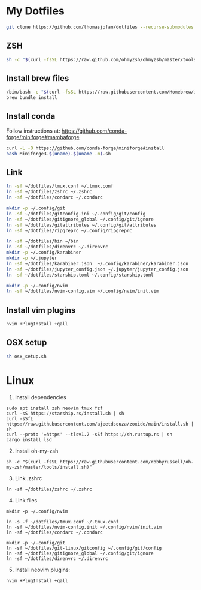 # My Dotfiles

```bash
git clone https://github.com/thomasjpfan/dotfiles --recurse-submodules
```

## ZSH

```bash
sh -c "$(curl -fsSL https://raw.github.com/ohmyzsh/ohmyzsh/master/tools/install.sh)"
```

## Install brew files

```bash
/bin/bash -c "$(curl -fsSL https://raw.githubusercontent.com/Homebrew/install/master/install.sh)"
brew bundle install
```

## Install conda

Follow instructions at: https://github.com/conda-forge/miniforge#mambaforge

```bash
curl -L -O https://github.com/conda-forge/miniforge#install
bash Miniforge3-$(uname)-$(uname -m).sh
```

## Link

```bash
ln -sf ~/dotfiles/tmux.conf ~/.tmux.conf
ln -sf ~/dotfiles/zshrc ~/.zshrc
ln -sf ~/dotfiles/condarc ~/.condarc

mkdir -p ~/.config/git
ln -sf ~/dotfiles/gitconfig.ini ~/.config/git/config
ln -sf ~/dotfiles/gitignore_global ~/.config/git/ignore
ln -sf ~/dotfiles/gitattributes ~/.config/git/attributes
ln -sf ~/dotfiles/ripgreprc ~/.config/ripgreprc

ln -sf ~/dotfiles/bin ~/bin
ln -sf ~/dotfiles/direnvrc ~/.direnvrc
mkdir -p ~/.config/karabiner
mkdir -p ~/.jupyter
ln -sf ~/dotfiles/karabiner.json  ~/.config/karabiner/karabiner.json
ln -sf ~/dotfiles/jupyter_config.json ~/.jupyter/jupyter_config.json
ln -sf ~/dotfiles/starship.toml ~/.config/starship.toml

mkdir -p ~/.config/nvim
ln -sf ~/dotfiles/nvim-config.vim ~/.config/nvim/init.vim
```

## Install vim plugins

```bash
nvim +PlugInstall +qall
```

## OSX setup

```bash
sh osx_setup.sh
```

# Linux

1. Install dependencies

```
sudo apt install zsh neovim tmux fzf
curl -sS https://starship.rs/install.sh | sh
curl -sSfL https://raw.githubusercontent.com/ajeetdsouza/zoxide/main/install.sh | sh
curl --proto '=https' --tlsv1.2 -sSf https://sh.rustup.rs | sh
cargo install lsd
```

2. Install oh-my-zsh

```
sh -c "$(curl -fsSL https://raw.githubusercontent.com/robbyrussell/oh-my-zsh/master/tools/install.sh)"
```

3. Link .zshrc

```
ln -sf ~/dotfiles/zshrc ~/.zshrc
```

4. Link files

```
mkdir -p ~/.config/nvim

ln -s -f ~/dotfiles/tmux.conf ~/.tmux.conf
ln -sf ~/dotfiles/nvim-config.init ~/.config/nvim/init.vim
ln -sf ~/dotfiles/condarc ~/.condarc

mkdir -p ~/.config/git
ln -sf ~/dotfiles/git-linux/gitconfig ~/.config/git/config
ln -sf ~/dotfiles/gitignore_global ~/.config/git/ignore
ln -sf ~/dotfiles/direnvrc ~/.direnvrc
```

5. Install neovim plugins:

```
nvim +PlugInstall +qall
```
